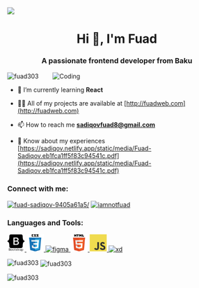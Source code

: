 <img align="center" width="600" src="https://i.pinimg.com/originals/2a/53/65/2a53651a35816f499270d8275fd5318f.gif">
<h1 align="center">Hi 👋, I'm Fuad</h1>
<h3 align="center">A passionate frontend developer from Baku</h3>
<img align="right" alt="Coding" width="400" src="https://cdn.dribbble.com/users/1162077/screenshots/3848914/programmer.gif"
<p align="left"> <img src="https://komarev.com/ghpvc/?username=fuad303&label=Profile%20views&color=0e75b6&style=flat" alt="fuad303" /> </p>

- 🌱 I’m currently learning **React**

- 👨‍💻 All of my projects are available at [http://fuadweb.com](http://fuadweb.com)

- 📫 How to reach me **sadiqovfuad8@gmail.com**

- 📄 Know about my experiences [https://sadiqov.netlify.app/static/media/Fuad-Sadiqov.eb1fca1ff5f83c94541c.pdf](https://sadiqov.netlify.app/static/media/Fuad-Sadiqov.eb1fca1ff5f83c94541c.pdf)

<h3 align="left">Connect with me:</h3>
<p align="left">
<a href="https://linkedin.com/in/fuad-sadiqov-9405a61a5/" target="blank"><img align="center" src="https://raw.githubusercontent.com/rahuldkjain/github-profile-readme-generator/master/src/images/icons/Social/linked-in-alt.svg" alt="fuad-sadiqov-9405a61a5/" height="30" width="40" /></a>
<a href="https://instagram.com/iamnotfuad" target="blank"><img align="center" src="https://raw.githubusercontent.com/rahuldkjain/github-profile-readme-generator/master/src/images/icons/Social/instagram.svg" alt="iamnotfuad" height="30" width="40" /></a>
</p>

<h3 align="left">Languages and Tools:</h3>
<p align="left"> <a href="https://getbootstrap.com" target="_blank" rel="noreferrer"> <img src="https://raw.githubusercontent.com/devicons/devicon/master/icons/bootstrap/bootstrap-plain-wordmark.svg" alt="bootstrap" width="40" height="40"/> </a> <a href="https://www.w3schools.com/css/" target="_blank" rel="noreferrer"> <img src="https://raw.githubusercontent.com/devicons/devicon/master/icons/css3/css3-original-wordmark.svg" alt="css3" width="40" height="40"/> </a> <a href="https://www.figma.com/" target="_blank" rel="noreferrer"> <img src="https://www.vectorlogo.zone/logos/figma/figma-icon.svg" alt="figma" width="40" height="40"/> </a> <a href="https://www.w3.org/html/" target="_blank" rel="noreferrer"> <img src="https://raw.githubusercontent.com/devicons/devicon/master/icons/html5/html5-original-wordmark.svg" alt="html5" width="40" height="40"/> </a> <a href="https://developer.mozilla.org/en-US/docs/Web/JavaScript" target="_blank" rel="noreferrer"> <img src="https://raw.githubusercontent.com/devicons/devicon/master/icons/javascript/javascript-original.svg" alt="javascript" width="40" height="40"/> </a> <a href="https://www.adobe.com/products/xd.html" target="_blank" rel="noreferrer"> <img src="https://cdn.worldvectorlogo.com/logos/adobe-xd.svg" alt="xd" width="40" height="40"/> </a> </p>

<p><img align="left" src="https://github-readme-stats.vercel.app/api/top-langs?username=fuad303&show_icons=true&locale=en&layout=compact" alt="fuad303" /></p>

<p>&nbsp;<img align="center" src="https://github-readme-stats.vercel.app/api?username=fuad303&show_icons=true&locale=en" alt="fuad303" /></p>

<p><img align="center" src="https://github-readme-streak-stats.herokuapp.com/?user=fuad303&" alt="fuad303" /></p>

